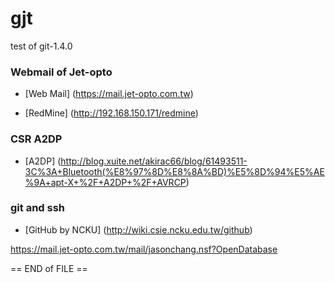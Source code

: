 # gjt
test of git-1.4.0

### Webmail of Jet-opto
* [Web Mail] (https://mail.jet-opto.com.tw)

* [RedMine] (http://192.168.150.171/redmine)






### CSR A2DP
* [A2DP] (http://blog.xuite.net/akirac66/blog/61493511-3C%3A+Bluetooth(%E8%97%8D%E8%8A%BD)%E5%8D%94%E5%AE%9A+apt-X+%2F+A2DP+%2F+AVRCP)







### git and ssh
* [GitHub by NCKU] (http://wiki.csie.ncku.edu.tw/github)




https://mail.jet-opto.com.tw/mail/jasonchang.nsf?OpenDatabase

== END of FILE ==